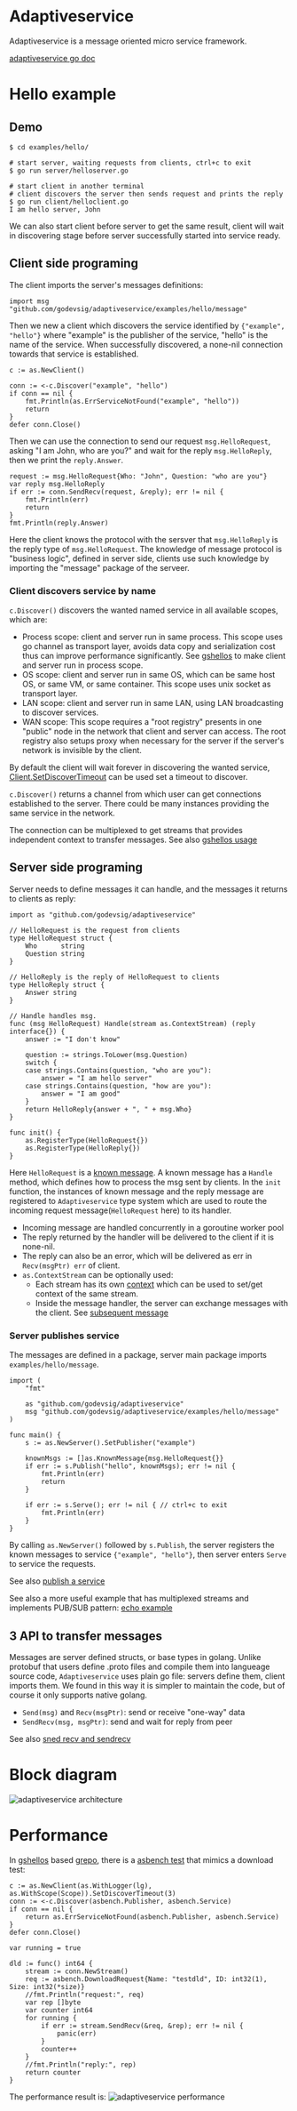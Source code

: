 # Adaptiveservice

Adaptiveservice is a message oriented micro service framework.

[adaptiveservice go doc](https://pkg.go.dev/github.com/godevsig/adaptiveservice)

# Hello example

## Demo

```
$ cd examples/hello/

# start server, waiting requests from clients, ctrl+c to exit
$ go run server/helloserver.go

# start client in another terminal
# client discovers the server then sends request and prints the reply
$ go run client/helloclient.go
I am hello server, John
```

We can also start client before server to get the same result, client will wait in
discovering stage before server successfully started into service ready.

## Client side programing

The client imports the server's messages definitions:

```
import msg "github.com/godevsig/adaptiveservice/examples/hello/message"
```

Then we new a client which discovers the service identified by `{"example", "hello"}`
where "example" is the publisher of the service, "hello" is the name of the service.
When successfully discovered, a none-nil connection towards that service is established.

```
c := as.NewClient()

conn := <-c.Discover("example", "hello")
if conn == nil {
	fmt.Println(as.ErrServiceNotFound("example", "hello"))
	return
}
defer conn.Close()
```

Then we can use the connection to send our request `msg.HelloRequest`, asking
"I am John, who are you?" and wait for the reply `msg.HelloReply`,
then we print the `reply.Answer`.

```
request := msg.HelloRequest{Who: "John", Question: "who are you"}
var reply msg.HelloReply
if err := conn.SendRecv(request, &reply); err != nil {
	fmt.Println(err)
	return
}
fmt.Println(reply.Answer)
```

Here the client knows the protocol with the sersver that `msg.HelloReply` is the reply
type of `msg.HelloRequest`. The knowledge of message protocol is "business logic",
defined in server side, clients use such knowledge by importing the "message" package
of the serveer.

### Client discovers service by name

`c.Discover()` discovers the wanted named service in all available scopes, which are:

- Process scope: client and server run in same process.
  This scope uses go channel as transport layer, avoids data copy and serialization
  cost thus can improve performance significantly. See [gshellos](https://github.com/godevsig/gshellos)
  to make client and server run in process scope.
- OS scope: client and server run in same OS, which can be same host OS, or same VM, or same container.
  This scope uses unix socket as transport layer.
- LAN scope: client and server run in same LAN, using LAN broadcasting to discover services.
- WAN scope: This scope requires a "root registry" presents in one "public" node in the network
  that client and server can access. The root registry also setups proxy when necessary for the server
  if the server's network is invisible by the client.

By default the client will wait forever in discovering the wanted service,
[Client.SetDiscoverTimeout](https://pkg.go.dev/github.com/godevsig/adaptiveservice#Client.SetDiscoverTimeout)
can be used set a timeout to discover.

`c.Discover()` returns a channel from which user can get connections established to the server.
There could be many instances providing the same service in the network.

The connection can be multiplexed to get streams that provides independent context to transfer messages.
See also
[gshellos usage](https://github.com/godevsig/gshellos/blob/master/docs/adaptiveservice.md#client-side-multiplexed-connection)

## Server side programing

Server needs to define messages it can handle, and the messages it returns to clients as reply:

```
import as "github.com/godevsig/adaptiveservice"

// HelloRequest is the request from clients
type HelloRequest struct {
	Who      string
	Question string
}

// HelloReply is the reply of HelloRequest to clients
type HelloReply struct {
	Answer string
}

// Handle handles msg.
func (msg HelloRequest) Handle(stream as.ContextStream) (reply interface{}) {
	answer := "I don't know"

	question := strings.ToLower(msg.Question)
	switch {
	case strings.Contains(question, "who are you"):
		answer = "I am hello server"
	case strings.Contains(question, "how are you"):
		answer = "I am good"
	}
	return HelloReply{answer + ", " + msg.Who}
}

func init() {
	as.RegisterType(HelloRequest{})
	as.RegisterType(HelloReply{})
}
```

Here `HelloRequest` is a [known message](https://pkg.go.dev/github.com/godevsig/adaptiveservice#KnownMessage).
A known message has a `Handle` method, which defines how to process the msg sent by clients.
In the `init` function, the instances of known message and the reply message are registered to `Adaptiveservice`
type system which are used to route the incoming request message(`HelloRequest` here) to its handler.

- Incoming message are handled concurrently in a goroutine worker pool
- The reply returned by the handler will be delivered to the client if it is none-nil.
- The reply can also be an error, which will be delivered as err in `Recv(msgPtr) err` of client.
- `as.ContextStream` can be optionally used:
  - Each stream has its own [context](https://pkg.go.dev/github.com/godevsig/adaptiveservice#Context)
    which can be used to set/get context of the same stream.
  - Inside the message handler, the server can exchange messages with the client.
    See [subsequent message](https://github.com/godevsig/gshellos/blob/master/docs/adaptiveservice.md#subsequent-message)

### Server publishes service

The messages are defined in a package, server main package imports `examples/hello/message`.

```
import (
	"fmt"

	as "github.com/godevsig/adaptiveservice"
	msg "github.com/godevsig/adaptiveservice/examples/hello/message"
)

func main() {
	s := as.NewServer().SetPublisher("example")

	knownMsgs := []as.KnownMessage{msg.HelloRequest{}}
	if err := s.Publish("hello", knownMsgs); err != nil {
		fmt.Println(err)
		return
	}

	if err := s.Serve(); err != nil { // ctrl+c to exit
		fmt.Println(err)
	}
}
```

By calling `as.NewServer()` followed by `s.Publish`, the server registers the known messages to service
`{"example", "hello"}`, then server enters `Serve` to service the requests.

See also [publish a service](https://github.com/godevsig/gshellos/blob/master/docs/adaptiveservice.md#publish-a-service)

See also a more useful example that has multiplexed streams and implements PUB/SUB pattern:
[echo example](https://github.com/godevsig/adaptiveservice/tree/master/examples/echo)

## 3 API to transfer messages

Messages are server defined structs, or base types in golang. Unlike protobuf that users define .proto files
and compile them into langueage source code, `Adaptiveservice` uses plain go file: servers define them, client
imports them. We found in this way it is simpler to maintain the code, but of course it only supports native
golang.

- `Send(msg)` and `Recv(msgPtr)`: send or receive "one-way" data
- `SendRecv(msg, msgPtr)`: send and wait for reply from peer

See also [sned recv and sendrecv](https://github.com/godevsig/gshellos/blob/master/docs/adaptiveservice.md#send-recv-and-sendrecv)

# Block diagram

![adaptiveservice architecture](doc/architecture.PNG)

# Performance

In [gshellos](https://github.com/godevsig/gshellos) based [grepo](https://github.com/godevsig/grepo),
there is a [asbench test](https://github.com/godevsig/grepo/tree/master/benchmark/asbench) that mimics
a download test:

```
c := as.NewClient(as.WithLogger(lg), as.WithScope(Scope)).SetDiscoverTimeout(3)
conn := <-c.Discover(asbench.Publisher, asbench.Service)
if conn == nil {
	return as.ErrServiceNotFound(asbench.Publisher, asbench.Service)
}
defer conn.Close()

var running = true

dld := func() int64 {
	stream := conn.NewStream()
	req := asbench.DownloadRequest{Name: "testdld", ID: int32(1), Size: int32(*size)}
	//fmt.Println("request:", req)
	var rep []byte
	var counter int64
	for running {
		if err := stream.SendRecv(&req, &rep); err != nil {
			panic(err)
		}
		counter++
	}
	//fmt.Println("reply:", rep)
	return counter
}
```

The performance result is:
![adaptiveservice performance](doc/performance.PNG)

